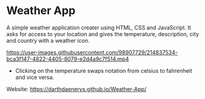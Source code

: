 # Weather App

A simple weather application creater using HTML, CSS and JavaScript. It asks for access to your location and gives the temperature, description, city and country with a weather icon.

https://user-images.githubusercontent.com/98907729/214837534-bca3f147-4822-4405-8079-e2d4a9c7f514.mp4

- Clicking on the temperature swaps notation from celsius to fahrenheit and vice versa.

Website: https://darthdaenerys.github.io/Weather-App/

